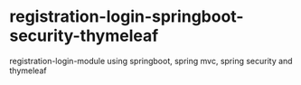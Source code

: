 # registration-login-springboot-security-thymeleaf
registration-login-module using springboot, spring mvc, spring security and thymeleaf


